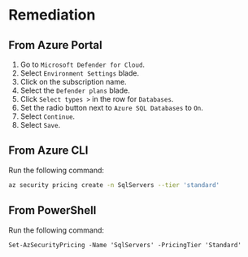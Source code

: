 # Remediation

## From Azure Portal

1. Go to `Microsoft Defender for Cloud`.
2. Select `Environment Settings` blade.
3. Click on the subscription name.
4. Select the `Defender plans` blade.
5. Click `Select types >` in the row for `Databases`.
6. Set the radio button next to `Azure SQL Databases` to `On`.
7. Select `Continue`.
8. Select `Save`.

## From Azure CLI

Run the following command:

```sh
az security pricing create -n SqlServers --tier 'standard'
```

## From PowerShell

Run the following command:

```ps
Set-AzSecurityPricing -Name 'SqlServers' -PricingTier 'Standard'
```
